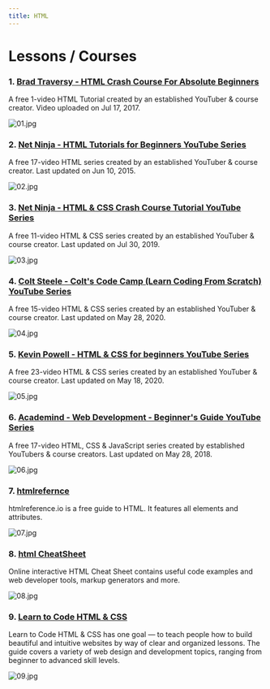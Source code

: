 ```yaml
---
title: HTML
---
```


# Lessons / Courses

### 1. [Brad Traversy - HTML Crash Course For Absolute Beginners](https://www.youtube.com/watch?v=UB1O30fR-EE)

A free 1-video HTML Tutorial created by an established YouTuber & course creator. Video uploaded on Jul 17, 2017.

![01.jpg](https://cdn.hashnode.com/res/hashnode/image/upload/v1633514313144/d-iSnyLyJ.jpeg)

### 2. [Net Ninja - HTML Tutorials for Beginners YouTube Series](https://www.youtube.com/playlist?list=PL4cUxeGkcC9ibZ2TSBaGGNrgh4ZgYE6Cc)

A free 17-video HTML series created by an established YouTuber & course creator. Last updated on Jun 10, 2015.

![02.jpg](https://cdn.hashnode.com/res/hashnode/image/upload/v1633514544661/bfexjnYax.jpeg)

### 3. [Net Ninja - HTML & CSS Crash Course Tutorial YouTube Series](https://www.youtube.com/playlist?list=PL4cUxeGkcC9ivBf_eKCPIAYXWzLlPAm6G)

A free 11-video HTML & CSS series created by an established YouTuber & course creator. Last updated on Jul 30, 2019.

![03.jpg](https://cdn.hashnode.com/res/hashnode/image/upload/v1633514647682/CyruYV75b.jpeg)

### 4. [Colt Steele - Colt's Code Camp (Learn Coding From Scratch) YouTube Series](https://www.youtube.com/playlist?list=PLblA84xge2_xNtaFnZhefjFbnDrpySKD3)

A free 15-video HTML & CSS series created by an established YouTuber & course creator. Last updated on May 28, 2020.

![04.jpg](https://cdn.hashnode.com/res/hashnode/image/upload/v1633514998226/BdT_pmc_g.jpeg)

### 5. [Kevin Powell - HTML & CSS for beginners YouTube Series](https://www.youtube.com/playlist?list=PL4-IK0AVhVjM0xE0K2uZRvsM7LkIhsPT-)

A free 23-video HTML & CSS series created by an established YouTuber & course creator. Last updated on May 18, 2020.

![05.jpg](https://cdn.hashnode.com/res/hashnode/image/upload/v1633515141036/gotlI8x6c.jpeg)

### 6. [Academind - Web Development - Beginner's Guide YouTube Series](https://www.youtube.com/playlist?list=PL55RiY5tL51rv_vo3TM3Byu71RYchX_l_)

A free 17-video HTML, CSS & JavaScript series created by established YouTubers & course creators. Last updated on May 28, 2018.

![06.jpg](https://cdn.hashnode.com/res/hashnode/image/upload/v1633515270144/n5yGnzDZM.jpeg)

### 7. [htmlrefernce](https://htmlreference.io/)

htmlreference.io is a free guide to HTML. It features all elements and attributes.

![07.jpg](https://dev-to-uploads.s3.amazonaws.com/uploads/articles/jvjw5nlvbogtfgm7mnvl.png)

### 8. [html CheatSheet](https://htmlcheatsheet.com/)

Online interactive HTML Cheat Sheet contains useful code examples and web developer tools, markup generators and more.

![08.jpg](https://dev-to-uploads.s3.amazonaws.com/uploads/articles/g88gn9qzvnqn8ajexpxv.png)

### 9. [Learn to Code HTML & CSS](https://learn.shayhowe.com/)

Learn to Code HTML & CSS has one goal — to teach people how to build beautiful and intuitive websites by way of clear and organized lessons. The guide covers a variety of web design and development topics, ranging from beginner to advanced skill levels.

![09.jpg](https://dev-to-uploads.s3.amazonaws.com/uploads/articles/dobtxr76yaxi4kvr6lis.png)